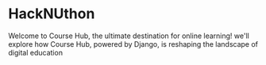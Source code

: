 # HackNUthon
Welcome to Course Hub, the ultimate destination for online learning! we'll explore how Course Hub, powered by Django, is reshaping the landscape of digital education
